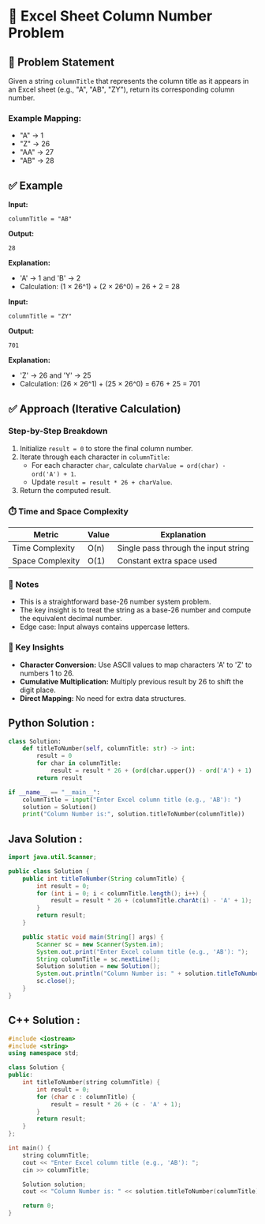 # 🏃 Excel Sheet Column Number Problem

## 📝 Problem Statement

Given a string `columnTitle` that represents the column title as it appears in an Excel sheet (e.g., "A", "AB", "ZY"), return its corresponding column number.

### Example Mapping:

- "A" → 1
- "Z" → 26  
- "AA" → 27
- "AB" → 28

## ✅ Example

**Input:**
```
columnTitle = "AB"
```

**Output:**
```
28
```

**Explanation:**
- 'A' → 1 and 'B' → 2
- Calculation: (1 × 26^1) + (2 × 26^0) = 26 + 2 = 28

**Input:**
```
columnTitle = "ZY"
```

**Output:**
```
701
```

**Explanation:**
- 'Z' → 26 and 'Y' → 25
- Calculation: (26 × 26^1) + (25 × 26^0) = 676 + 25 = 701

## ✅ Approach (Iterative Calculation)

### Step-by-Step Breakdown

1. Initialize `result = 0` to store the final column number.
2. Iterate through each character in `columnTitle`:
   - For each character `char`, calculate `charValue = ord(char) - ord('A') + 1`.
   - Update `result = result * 26 + charValue`.
3. Return the computed result.

### ⏱️ Time and Space Complexity

| Metric | Value | Explanation |
|--------|-------|-------------|
| Time Complexity | O(n) | Single pass through the input string |
| Space Complexity | O(1) | Constant extra space used |
### 📌 Notes

- This is a straightforward base-26 number system problem.
- The key insight is to treat the string as a base-26 number and compute the equivalent decimal number.
- Edge case: Input always contains uppercase letters.

### 🎯 Key Insights

- **Character Conversion:** Use ASCII values to map characters 'A' to 'Z' to numbers 1 to 26.
- **Cumulative Multiplication:** Multiply previous result by 26 to shift the digit place.
- **Direct Mapping:** No need for extra data structures.

##  Python Solution : 

```python
class Solution:
    def titleToNumber(self, columnTitle: str) -> int:
        result = 0
        for char in columnTitle:
            result = result * 26 + (ord(char.upper()) - ord('A') + 1)
        return result

if __name__ == "__main__":
    columnTitle = input("Enter Excel column title (e.g., 'AB'): ")
    solution = Solution()
    print("Column Number is:", solution.titleToNumber(columnTitle))
```

##  Java Solution :

```java
import java.util.Scanner;

public class Solution {
    public int titleToNumber(String columnTitle) {
        int result = 0;
        for (int i = 0; i < columnTitle.length(); i++) {
            result = result * 26 + (columnTitle.charAt(i) - 'A' + 1);
        }
        return result;
    }

    public static void main(String[] args) {
        Scanner sc = new Scanner(System.in);
        System.out.print("Enter Excel column title (e.g., 'AB'): ");
        String columnTitle = sc.nextLine();
        Solution solution = new Solution();
        System.out.println("Column Number is: " + solution.titleToNumber(columnTitle));
        sc.close();
    }
}
```

##  C++ Solution : 

```cpp
#include <iostream>
#include <string>
using namespace std;

class Solution {
public:
    int titleToNumber(string columnTitle) {
        int result = 0;
        for (char c : columnTitle) {
            result = result * 26 + (c - 'A' + 1);
        }
        return result;
    }
};

int main() {
    string columnTitle;
    cout << "Enter Excel column title (e.g., 'AB'): ";
    cin >> columnTitle;

    Solution solution;
    cout << "Column Number is: " << solution.titleToNumber(columnTitle) << endl;

    return 0;
}
```
